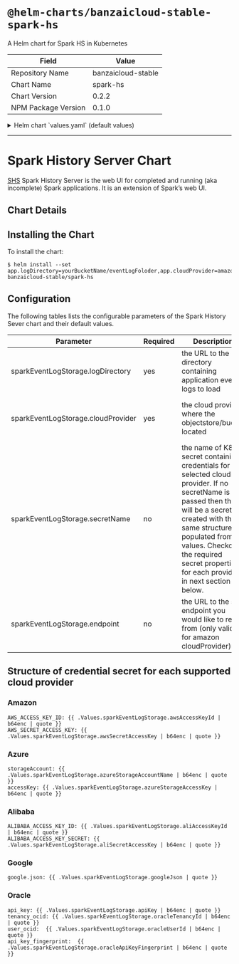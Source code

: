# `@helm-charts/banzaicloud-stable-spark-hs`

A Helm chart for Spark HS in Kubernetes

| Field               | Value              |
| ------------------- | ------------------ |
| Repository Name     | banzaicloud-stable |
| Chart Name          | spark-hs           |
| Chart Version       | 0.2.2              |
| NPM Package Version | 0.1.0              |

<details>

<summary>Helm chart `values.yaml` (default values)</summary>

```yaml
# Default values for spark-hs
# This is a YAML-formatted file.
# Declare variables to be passed into your templates.

replicaCount: 1

image:
  repository: banzaicloud/spark
  tag: v2.3.2.146
  pullPolicy: IfNotPresent

service:
  externalPort: 80
  internalPort: 18080
  type: ClusterIP

resources:
  # We usually recommend not to specify default resources and to leave this as a conscious
  # choice for the user. This also increases chances charts run on environments with little
  # resources, such as Minikube. If you do want to specify resources, uncomment the following
  # lines, adjust them as necessary, and remove the curly braces after 'resources:'.
  limits:
    cpu: 500m
    memory: 1024Mi

  requests:
    cpu: 500m
    memory: 512Mi

nodeSelector: {}

tolerations: []

affinity: {}

ingress:
  enabled: false
  annotations:
    {}
    #kubernetes.io/ingress.class: traefik
    #ingress.kubernetes.io/ssl-redirect: "false"
    #traefik.frontend.rule.type: PathPrefix
  hosts:
    - '/'
    # - "domain.com/xyz"
    # - "domain.com"
  tls: []
  #  - secretName: chart-example-tls
  #    hosts:
  #      - chart-example.local

sparkEventLogStorage:
  cloudProvider: ''
  logDirectory: ''
  secretName: ''

  awsAccessKeyId: ''
  awsSecretAccessKey: ''

  aliAccessKeyId: ''
  aliSecretAccessKey: ''

  aliOssEndpoint: ''
  aliOssRegion: ''

  azureStorageAccessKey: ''
  azureStorageAccountName: ''

  googleJson: ''

  oracleRegion: ''
  oracleHost: ''
  apiKey: ''
  oracleTenancyId: ''
  oracleUserId: ''
  oracleApiKeyFingerprint: ''
```

</details>

---

# Spark History Server Chart

[SHS](https://apache-spark-on-k8s.github.io/userdocs/running-on-kubernetes.html) Spark History Server is the web UI for completed and running (aka incomplete) Spark applications. It is an extension of Spark’s web UI.

## Chart Details

## Installing the Chart

To install the chart:

```
$ helm install --set app.logDirectory=yourBucketName/eventLogFoloder,app.cloudProvider=amazon banzaicloud-stable/spark-hs
```

## Configuration

The following tables lists the configurable parameters of the Spark History Sever chart and their default values.

| Parameter                          | Required | Description                                                                                                                                                                                                                                                               | Example                                        |
| ---------------------------------- | -------- | ------------------------------------------------------------------------------------------------------------------------------------------------------------------------------------------------------------------------------------------------------------------------- | ---------------------------------------------- |
| sparkEventLogStorage.logDirectory  | yes      | the URL to the directory containing application event logs to load                                                                                                                                                                                                        | yourBucketName/eventLogFoloder                 |
| sparkEventLogStorage.cloudProvider | yes      | the cloud provider where the objectstore/bucket located                                                                                                                                                                                                                   | amazon<br>google<br>azure<br>oracle<br>alibaba |
| sparkEventLogStorage.secretName    | no       | the name of K8s secret containing credentials for selected cloud provider. If no secretName is passed then there will be a secret created with the same structure populated from values. Checkout the required secret properties for each provider in next section below. | see below                                      |
| sparkEventLogStorage.endpoint      | no       | the URL to the s3 endpoint you would like to read from (only valid for amazon cloudProvider)                                                                                                                                                                              | `http://172.1.1.1:9000`                        |

## Structure of credential secret for each supported cloud provider

### Amazon

```
AWS_ACCESS_KEY_ID: {{ .Values.sparkEventLogStorage.awsAccessKeyId | b64enc | quote }}
AWS_SECRET_ACCESS_KEY: {{ .Values.sparkEventLogStorage.awsSecretAccessKey | b64enc | quote }}
```

### Azure

```
storageAccount: {{ .Values.sparkEventLogStorage.azureStorageAccountName | b64enc | quote }}
accessKey: {{ .Values.sparkEventLogStorage.azureStorageAccessKey | b64enc | quote }}
```

### Alibaba

```
ALIBABA_ACCESS_KEY_ID: {{ .Values.sparkEventLogStorage.aliAccessKeyId | b64enc | quote }}
ALIBABA_ACCESS_KEY_SECRET: {{ .Values.sparkEventLogStorage.aliSecretAccessKey | b64enc | quote }}
```

### Google

```
google.json: {{ .Values.sparkEventLogStorage.googleJson | quote }}
```

### Oracle

```
api_key: {{ .Values.sparkEventLogStorage.apiKey | b64enc | quote }}
tenancy_ocid: {{ .Values.sparkEventLogStorage.oracleTenancyId | b64enc | quote }}
user_ocid:  {{ .Values.sparkEventLogStorage.oracleUserId | b64enc | quote }}
api_key_fingerprint:  {{ .Values.sparkEventLogStorage.oracleApiKeyFingerprint | b64enc | quote }}
```

